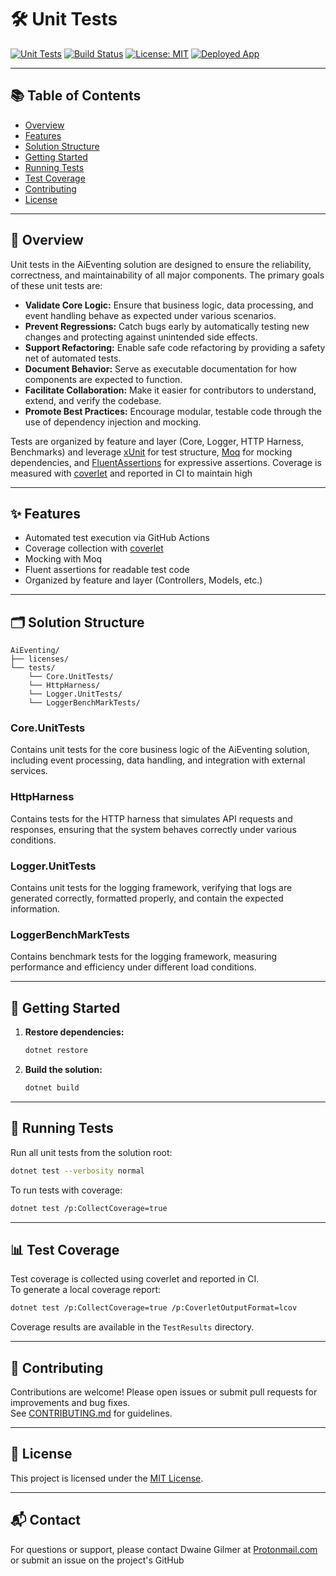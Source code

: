 # 🛠️ Unit Tests
[![Unit Tests](https://img.shields.io/github/actions/workflow/status/your-org/IntelligentLogging/dotnet-test.yml?branch=main)](https://github.com/your-org/IntelligentLogging/actions/workflows/dotnet-test.yml)
[![Build Status](https://img.shields.io/github/actions/workflow/status/your-org/IntelligentLogging/dotnet.yml?branch=main)](https://github.com/your-org/IntelligentLogging/actions)
[![License: MIT](https://img.shields.io/badge/License-MIT-blue.svg)](LICENSE)
[![Deployed App](https://img.shields.io/badge/Azure-Live-blue)](https://intelligentlogging-fcgtc5gfazcaaeej.centralus-01.azurewebsites.net/)

---

## 📚 Table of Contents

- [Overview](#-overview)
- [Features](#-features)
- [Solution Structure](#️-solution-structure)
- [Getting Started](#-getting-started)
- [Running Tests](#-running-tests)
- [Test Coverage](#-test-coverage)
- [Contributing](#-contributing)
- [License](#-license)

---

## 🚀 Overview

Unit tests in the AiEventing solution are designed to ensure the reliability, correctness, and maintainability of all major components. The primary goals of these unit tests are:

- **Validate Core Logic:** Ensure that business logic, data processing, and event handling behave as expected under various scenarios.
- **Prevent Regressions:** Catch bugs early by automatically testing new changes and protecting against unintended side effects.
- **Support Refactoring:** Enable safe code refactoring by providing a safety net of automated tests.
- **Document Behavior:** Serve as executable documentation for how components are expected to function.
- **Facilitate Collaboration:** Make it easier for contributors to understand, extend, and verify the codebase.
- **Promote Best Practices:** Encourage modular, testable code through the use of dependency injection and mocking.

Tests are organized by feature and layer (Core, Logger, HTTP Harness, Benchmarks) and leverage [xUnit](https://xunit.net/) for test structure, [Moq](https://github.com/moq/moq4) for mocking dependencies, and [FluentAssertions](https://fluentassertions.com/) for expressive assertions. Coverage is measured with [coverlet](https://github.com/coverlet-coverage/coverlet) and reported in CI to maintain high

---

## ✨ Features

- Automated test execution via GitHub Actions
- Coverage collection with [coverlet](https://github.com/coverlet-coverage/coverlet)
- Mocking with Moq
- Fluent assertions for readable test code
- Organized by feature and layer (Controllers, Models, etc.)

---

## 🗂️ Solution Structure

```
AiEventing/
├── licenses/
└── tests/
    └── Core.UnitTests/
    └── HttpHarness/
    └── Logger.UnitTests/
    └── LoggerBenchMarkTests/
```

### Core.UnitTests

Contains unit tests for the core business logic of the AiEventing solution, including event processing, data handling, and integration with external services.

### HttpHarness
Contains tests for the HTTP harness that simulates API requests and responses, ensuring that the system behaves correctly under various conditions.

### Logger.UnitTests
Contains unit tests for the logging framework, verifying that logs are generated correctly, formatted properly, and contain the expected information.

### LoggerBenchMarkTests
Contains benchmark tests for the logging framework, measuring performance and efficiency under different load conditions.

---

## 🏁 Getting Started

1. **Restore dependencies:**
   ```sh
   dotnet restore
   ```
2. **Build the solution:**
   ```sh
   dotnet build
   ```

---

## 🧪 Running Tests

Run all unit tests from the solution root:

```sh
dotnet test --verbosity normal
```

To run tests with coverage:

```sh
dotnet test /p:CollectCoverage=true
```

---

## 📊 Test Coverage

Test coverage is collected using coverlet and reported in CI.  
To generate a local coverage report:

```sh
dotnet test /p:CollectCoverage=true /p:CoverletOutputFormat=lcov
```

Coverage results are available in the `TestResults` directory.

---

## 🤝 Contributing

Contributions are welcome! Please open issues or submit pull requests for improvements and bug fixes.  
See [CONTRIBUTING.md](../../CONTRIBUTING.md) for guidelines.

---

## 📄 License

This project is licensed under the [MIT License](../../LICENSE).

---

## 📬 Contact

For questions or support, please contact Dwaine Gilmer at [Protonmail.com](mailto:dwaine.gilmer@protonmail.com) or submit an issue on the project's GitHub
